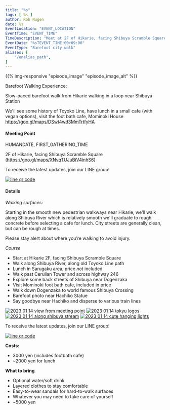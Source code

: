 ```yaml
---
title: "%s"
tags: [ %s ]
author: Rob Nugen
date: %s
EventLocation: "EVENT_LOCATION"
EventTime: "EVENT_TIME"
TimeDescription: "Meet at 2F of Hikarie, facing Shibuya Scramble Square."
EventDate: "%sTEVENT_TIME:00+09:00"
EventType: "Barefoot city walk"
aliases: [
    "/enalias_path",
]
---
```


{{% img-responsive "episode_image" "episode_image_alt" %}}

Barefoot Walking Experience:

Slow-paced barefoot walk from Hikarie
walking in a loop near Shibuya Station

We'll see some history of Toyoko Line,
have lunch in a small cafe (with vegan options),
visit the foot bath cafe, Mominoki House
https://goo.gl/maps/DSwt4wd3MmTrtfyHA


#### Meeting Point

HUMANDATE, FIRST_GATHERING_TIME

2F of Hikarie, facing Shibuya Scramble Square (https://goo.gl/maps/XNvqTUJuBiV4inhS6)

To receive the latest updates, join our LINE group!

[![line qr code](//b.robnugen.com/blog/2021/thumbs/2021_sep_25_rob_line_qr_code_text_walk_and_talk.jpg)](//b.robnugen.com/blog/2021/2021_sep_25_rob_line_qr_code_text_walk_and_talk.jpg)

#### Details

*Walking surfaces:*

Starting in the smooth new pedestrian walkways near Hikarie, we'll
walk along Shibuya River which is relatively smooth
we'll graduate to rough concrete before selecting a cafe for lunch.
City streets are generally clean, but can be rough at times.

Please stay alert about
where you’re walking to avoid injury.

*Course*

* Start at Hikarie 2F, facing Shibuya Scramble Square
* Walk along Shibuya River, along old Toyoko Line path
* Lunch in Sarugaku area, price *not* included
* Walk past Cerulian Tower and across highway 246
* Explore some back streets of Shibuya near Dogenzaka
* Visit Mominoki foot bath cafe, included in price
* Walk down Dogenzaka to world famous Shibuya Crossing
* Barefoot photo near Hachiko Statue
* Say goodbye near Hachiko and disperse to various train lines

[![2023 01 14 view from meeting point](//b.robnugen.com/journal/2023/walk/thumbs/2023_01_14_view_from_meeting_point.jpg)](//b.robnugen.com/journal/2023/walk/2023_01_14_view_from_meeting_point.jpg)
[![2023 01 14 tokyu logos](//b.robnugen.com/journal/2023/walk/thumbs/2023_01_14_tokyu_logos.jpg)](//b.robnugen.com/journal/2023/walk/2023_01_14_tokyu_logos.jpg)
[![2023 01 14 along shibuya stream](//b.robnugen.com/journal/2023/walk/thumbs/2023_01_14_along_shibuya_stream.jpg)](//b.robnugen.com/journal/2023/walk/2023_01_14_along_shibuya_stream.jpg)
[![2023 01 14 cute hanging lights](//b.robnugen.com/journal/2023/walk/thumbs/2023_01_14_cute_hanging_lights.jpg)](//b.robnugen.com/journal/2023/walk/2023_01_14_cute_hanging_lights.jpg)

To receive the latest updates, join our LINE group!

[![line qr code](//b.robnugen.com/blog/2021/thumbs/2021_sep_25_rob_line_qr_code_text_walk_and_talk.jpg)](//b.robnugen.com/blog/2021/2021_sep_25_rob_line_qr_code_text_walk_and_talk.jpg)

**Costs:**

* 3000 yen (includes footbath cafe)
* ~2000 yen for lunch

**What to bring**

* Optional water/soft drink
* Layered clothes to stay comfortable
* Easy-to-wear sandals for hard-to-walk surfaces
* Whatever you may need to take care of yourself
* ~5000 yen
